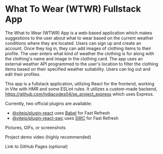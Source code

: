# What To Wear (WTWR) Fullstack App

The What to Wear (WTWR) App is a web-based application which makes suggestions to the user about what to wear based on the current weather conditions where they are located. Users can sign up and create an account. Once they log in, they can add images of clothing items to their profile. The user enters what kind of weather the clothing is for along with the clothing's name and image in the clothing card. The app uses an external weather API programmed to the user's location to filter the clothing items based on their specified weather suitability. Users can log out and edit their profiles.


This app is a fullstack application, utilizing React for the frontend, working in Vite with HMR and some ESLint rules. It utilizes a custom-made backend, https://github.com/lydiacodes04/se_project_express which uses Express.

Currently, two official plugins are available:

- [@vitejs/plugin-react](https://github.com/vitejs/vite-plugin-react/blob/main/packages/plugin-react/README.md) uses [Babel](https://babeljs.io/) for Fast Refresh
- [@vitejs/plugin-react-swc](https://github.com/vitejs/vite-plugin-react-swc) uses [SWC](https://swc.rs/) for Fast Refresh



Pictures, GIFs, or screenshots 

Project demo video (highly recommended)

Link to GitHub Pages (optional)